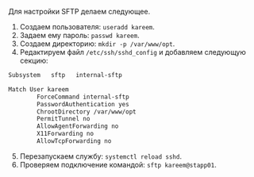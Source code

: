 Для настройки SFTP делаем следующее.
1. Создаем пользователя: `useradd kareem`.
2. Задаем ему пароль: `passwd kareem`.
3. Создаем директорию: `mkdir -p /var/www/opt`.
4. Редактируем файл `/etc/ssh/sshd_config` и добавляем следующую секцию:
```bash
Subsystem   sftp   internal-sftp

Match User kareem
        ForceCommand internal-sftp
        PasswordAuthentication yes
        ChrootDirectory /var/www/opt
        PermitTunnel no
        AllowAgentForwarding no
        X11Forwarding no
        AllowTcpForwarding no
```
5. Перезапускаем службу: `systemctl reload sshd`.
6. Проверяем подключение командой: `sftp kareem@stapp01`.
